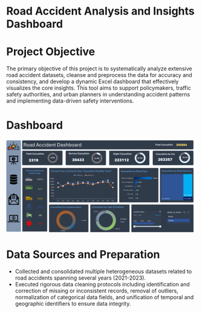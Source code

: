 # Road Accident Analysis and Insights Dashboard

# Project Objective
The primary objective of this project is to systematically analyze extensive road accident datasets, cleanse and preprocess the data for accuracy and consistency, and develop a dynamic Excel dashboard that effectively visualizes the core insights. This tool aims to support policymakers, traffic safety authorities, and urban planners in understanding accident patterns and implementing data-driven safety interventions.

# Dashboard 
![Logo](https://github.com/Speardrex/road-accident-analysis-and-insights/blob/main/road.png) 
# Data Sources and Preparation
- Collected and consolidated multiple heterogeneous datasets related to road accidents spanning several years (2021-2023).
- Executed rigorous data cleaning protocols including identification and correction of missing or inconsistent records, removal of outliers, normalization of categorical data fields, and unification of temporal and geographic identifiers to ensure data integrity.
